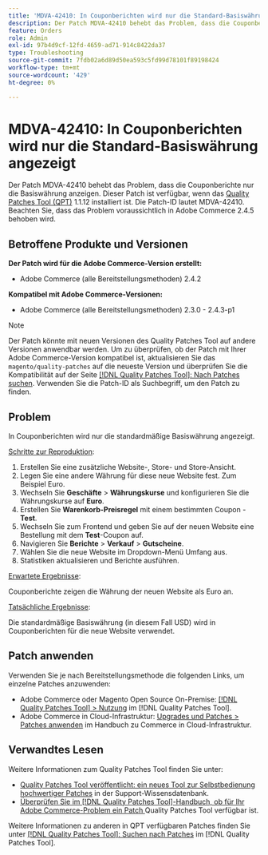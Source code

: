 ```yaml
---
title: 'MDVA-42410: In Couponberichten wird nur die Standard-Basiswährung angezeigt'
description: Der Patch MDVA-42410 behebt das Problem, dass die Couponberichte nur die Basiswährung anzeigen. Dieser Patch ist verfügbar, wenn das [Quality Patches Tool (QPT)](https://experienceleague.adobe.com/en/docs/commerce-operations/tools/quality-patches-tool/quality-patches-tool-to-self-serve-quality-patches) 1.1.12 installiert ist. Die Patch-ID lautet MDVA-42410. Beachten Sie, dass das Problem voraussichtlich in Adobe Commerce 2.4.5 behoben wird.
feature: Orders
role: Admin
exl-id: 97b4d9cf-12fd-4659-ad71-914c8422da37
type: Troubleshooting
source-git-commit: 7fdb02a6d89d50ea593c5fd99d78101f89198424
workflow-type: tm+mt
source-wordcount: '429'
ht-degree: 0%

---
```


# MDVA-42410: In Couponberichten wird nur die Standard-Basiswährung angezeigt

Der Patch MDVA-42410 behebt das Problem, dass die Couponberichte nur die Basiswährung anzeigen. Dieser Patch ist verfügbar, wenn das [Quality Patches Tool (QPT)](https://experienceleague.adobe.com/en/docs/commerce-operations/tools/quality-patches-tool/quality-patches-tool-to-self-serve-quality-patches) 1.1.12 installiert ist. Die Patch-ID lautet MDVA-42410. Beachten Sie, dass das Problem voraussichtlich in Adobe Commerce 2.4.5 behoben wird.

## Betroffene Produkte und Versionen

**Der Patch wird für die Adobe Commerce-Version erstellt:**

* Adobe Commerce (alle Bereitstellungsmethoden) 2.4.2

**Kompatibel mit Adobe Commerce-Versionen:**

* Adobe Commerce (alle Bereitstellungsmethoden) 2.3.0 - 2.4.3-p1

>[!NOTE]
>
>Der Patch könnte mit neuen Versionen des Quality Patches Tool auf andere Versionen anwendbar werden. Um zu überprüfen, ob der Patch mit Ihrer Adobe Commerce-Version kompatibel ist, aktualisieren Sie das `magento/quality-patches` auf die neueste Version und überprüfen Sie die Kompatibilität auf der Seite [[!DNL Quality Patches Tool]: Nach Patches suchen](https://experienceleague.adobe.com/en/docs/commerce-operations/tools/quality-patches-tool/quality-patches-tool-to-self-serve-quality-patches). Verwenden Sie die Patch-ID als Suchbegriff, um den Patch zu finden.

## Problem

In Couponberichten wird nur die standardmäßige Basiswährung angezeigt.

<u>Schritte zur Reproduktion</u>:

1. Erstellen Sie eine zusätzliche Website-, Store- und Store-Ansicht.
1. Legen Sie eine andere Währung für diese neue Website fest. Zum Beispiel Euro.
1. Wechseln Sie **Geschäfte** > **Währungskurse** und konfigurieren Sie die Währungskurse auf **Euro**.
1. Erstellen Sie **Warenkorb-Preisregel** mit einem bestimmten Coupon - **Test**.
1. Wechseln Sie zum Frontend und geben Sie auf der neuen Website eine Bestellung mit dem **Test**-Coupon auf.
1. Navigieren Sie **Berichte** > **Verkauf** > **Gutscheine**.
1. Wählen Sie die neue Website im Dropdown-Menü Umfang aus.
1. Statistiken aktualisieren und Berichte ausführen.

<u>Erwartete Ergebnisse</u>:

Couponberichte zeigen die Währung der neuen Website als Euro an.

<u>Tatsächliche Ergebnisse</u>:

Die standardmäßige Basiswährung (in diesem Fall USD) wird in Couponberichten für die neue Website verwendet.

## Patch anwenden

Verwenden Sie je nach Bereitstellungsmethode die folgenden Links, um einzelne Patches anzuwenden:

* Adobe Commerce oder Magento Open Source On-Premise: [[!DNL Quality Patches Tool] > Nutzung](/help/tools/quality-patches-tool/usage.md) im [!DNL Quality Patches Tool].
* Adobe Commerce in Cloud-Infrastruktur: [Upgrades und Patches > Patches anwenden](https://experienceleague.adobe.com/docs/commerce-cloud-service/user-guide/develop/upgrade/apply-patches.html) im Handbuch zu Commerce in Cloud-Infrastruktur.

## Verwandtes Lesen

Weitere Informationen zum Quality Patches Tool finden Sie unter:

* [Quality Patches Tool veröffentlicht: ein neues Tool zur Selbstbedienung hochwertiger Patches](https://experienceleague.adobe.com/en/docs/commerce-operations/tools/quality-patches-tool/quality-patches-tool-to-self-serve-quality-patches) in der Support-Wissensdatenbank.
* [Überprüfen Sie im [!DNL Quality Patches Tool]-Handbuch, ob für Ihr Adobe Commerce-Problem ein Patch ](/help/tools/quality-patches-tool/patches-available-in-qpt/check-patch-for-magento-issue-with-magento-quality-patches.md) Quality Patches Tool verfügbar ist.

Weitere Informationen zu anderen in QPT verfügbaren Patches finden Sie unter [[!DNL Quality Patches Tool]: Suchen nach Patches](https://experienceleague.adobe.com/tools/commerce-quality-patches/index.html) im [!DNL Quality Patches Tool].
